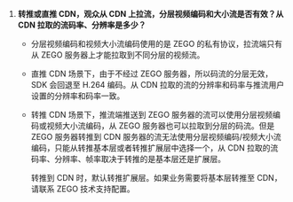 1. **转推或直推 CDN，观众从 CDN 上拉流，分层视频编码和大小流是否有效？从 CDN 拉取的流码率、分辨率是多少？**

    - 分层视频编码和视频大小流编码使用的是 ZEGO 的私有协议，拉流端只有从 ZEGO 服务器上才能拉取到不同分层的视频流。

    - 直推 CDN 场景下，由于不经过 ZEGO 服务器，所以码流的分层无效，SDK 会回退至 H.264 编码。从 CDN 拉取的流的分辨率和码率与推流用户设置的分辨率和码率一致。

    - 转推 CDN 场景下，推流端推送到 ZEGO 服务器的流可以使用分层视频编码或视频大小流编码，从 ZEGO 服务器也可以拉取到分层的码流。但是 ZEGO 服务器转推到 CDN 服务器的流无法使用分层视频编码/视频大小流编码，只能从转推基本层或者转推扩展层中选择一个，从 CDN 拉取的流码率、分辨率、帧率取决于转推的是基本层还是扩展层。

        <div class="mk-warning">

        转推到 CDN 时，默认转推扩展层。如果业务需要将基本层转推至 CDN，请联系 ZEGO 技术支持配置。
        </div>
